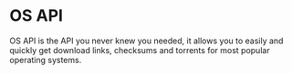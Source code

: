 # OS API

OS API is the API you never knew you needed, it allows you to easily and quickly get download links, checksums and torrents for most popular operating systems.

